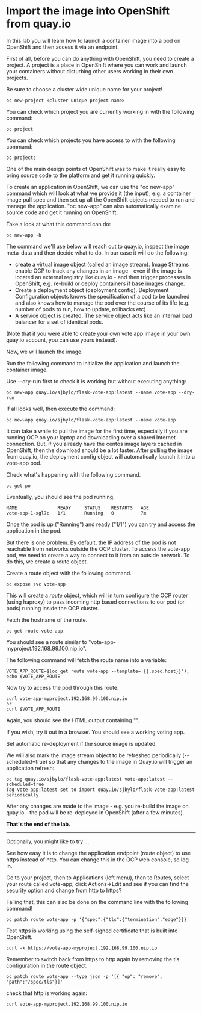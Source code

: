 # Import the image into OpenShift from quay.io 

In this lab you will learn how to launch a container image into a pod on OpenShift and then access it via an endpoint.

First of all, before you can do anything with OpenShift, you need to create a project.  A project is a place in OpenShift where you can work and launch your containers without disturbing other users working in their own projects. 

Be sure to choose a cluster wide unique name for your project!

```
oc new-project <cluster unique project name>
```

You can check which project you are currently working in with the following command:

```
oc project
```

You can check which projects you have access to with the following command:

```
oc projects
```

One of the main design points of OpenShift was to make it really easy to bring source code to the platform and get it running quickly. 

To create an application in OpenShift, we can use the "oc new-app" command which will look at what we provide it (the input), e.g. a container image pull spec and then set up all the OpenShift objects needed to run and manage the application. "oc new-app" can also automatically examine source code and get it running on OpenShift.

Take a look at what this command can do:

```
oc new-app -h
```

The command we'll use below will reach out to quay.io, inspect the image meta-data and then decide what to do. In our case it will do the following:
- create a virtual image object (called an image stream).  Image Streams enable OCP to track any changes in an image - even if the image is located an external registry like quay.io - and then trigger processes in OpenShift, e.g. re-build or deploy containers if base images change.
- Create a deployment object (deployment config).  Deployment Configuration objects knows the specification of a pod to be launched and also knows how to manage the pod over the course of its life (e.g. number of pods to run, how to update, rollbacks etc) 
- A service object is created.  The service object acts like an internal load balancer for a set of identical pods. 

(Note that if you were able to create your own vote app image in your own quay.io account, you can use yours instead).

Now, we will launch the image. 

Run the following command to initialize the application and launch the container image.

Use --dry-run first to check it is working but without executing anything:

```
oc new-app quay.io/sjbylo/flask-vote-app:latest --name vote-app --dry-run 
```

If all looks well, then execute the command: 

```
oc new-app quay.io/sjbylo/flask-vote-app:latest --name vote-app 
```

It can take a while to pull the image for the first time, especially if you are running OCP on your laptop and downloading over a shared Internet connection.   But, if you already have the centos image layers cached in OpenShift, then the download should be a lot faster. 
After pulling the image from quay.io, the deployment config object will automatically launch it into a vote-app pod. 

Check what's happening with the following command.

```
oc get po
```

Eventually, you should see the pod running.

```
NAME               READY     STATUS    RESTARTS   AGE
vote-app-1-xgl7c   1/1       Running   0          7m
```

Once the pod is up ("Running") and ready ("1/1") you can try and access the application in the pod.


But there is one problem.  By default, the IP address of the pod is not reachable from networks outside the OCP cluster. To access the vote-app pod, we need to create a way to connect to it from an outside network.  To do this, we create a route object.  

Create a route object with the following command.

```
oc expose svc vote-app
```

This will create a _route_ object, which will in turn configure the OCP router (using haproxy) to pass incoming http based connections to our pod (or pods) running inside the OCP cluster. 

Fetch the hostname of the route.

```
oc get route vote-app 
```

You should see a route similar to "vote-app-myproject.192.168.99.100.nip.io".

The following command will fetch the route name into a variable:

```
VOTE_APP_ROUTE=$(oc get route vote-app --template='{{.spec.host}}'); echo $VOTE_APP_ROUTE
```

Now try to access the pod through this route.

```
curl vote-app-myproject.192.168.99.100.nip.io
or 
curl $VOTE_APP_ROUTE
```

Again, you should see the HTML output containing "<title>Favourite Linux distribution</title>". 

If you wish, try it out in a browser.  You should see a working voting app.

Set automatic re-deployment if the source image is updated. 

We will also mark the image stream object to be refreshed periodically (--scheduled=true) so that any changes to the image in Quay.io will trigger an application refresh:

```
oc tag quay.io/sjbylo/flask-vote-app:latest vote-app:latest --scheduled=true
Tag vote-app:latest set to import quay.io/sjbylo/flask-vote-app:latest periodically
```

After any changes are made to the image - e.g. you re-build the image on quay.io - the pod will be re-deployed in OpenShift (after a few minutes). 

**That's the end of the lab.**

---
Optionally, you might like to try ...

See how easy it is to change the application endpoint (route object) to use https instead of http. 
You can change this in the OCP web console, so log in.

Go to your project, then to Applications (left menu), then to Routes, select your route called vote-app, click Actions->Edit and see if you can find the security option and change from http to https?

Failing that, this can also be done on the command line with the following command!

```
oc patch route vote-app -p '{"spec":{"tls":{"termination":"edge"}}}'
```

Test https is working using the self-signed certificate that is built into OpenShift.

```
curl -k https://vote-app-myproject.192.168.99.100.nip.io
```

Remember to switch back from https to http again by removing the tls configuration in the route object.

```
oc patch route vote-app --type json -p '[{ "op": "remove", "path":"/spec/tls"}]'
```

check that http is working again:

```
curl vote-app-myproject.192.168.99.100.nip.io
```


